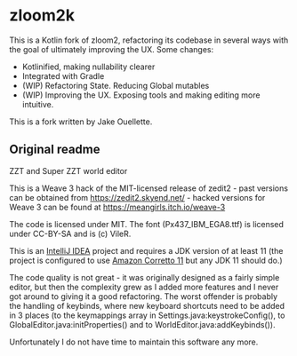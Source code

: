 # zloom2k

This is a Kotlin fork of zloom2, refactoring its codebase in several ways with the goal of ultimately improving the UX. Some changes:

* Kotlinified, making nullability clearer
* Integrated with Gradle
* (WIP) Refactoring State. Reducing Global mutables
* (WIP) Improving the UX. Exposing tools and making editing more intuitive.

This is a fork written by Jake Ouellette.

## Original readme

ZZT and Super ZZT world editor

This is a Weave 3 hack of the MIT-licensed release of zedit2 - past versions can be obtained from https://zedit2.skyend.net/ - hacked versions for Weave 3 can be found at https://meangirls.itch.io/weave-3

The code is licensed under MIT. The font (Px437_IBM_EGA8.ttf) is licensed under CC-BY-SA and is (c) VileR.

This is an [IntelliJ IDEA](https://www.jetbrains.com/idea/) project and requires a JDK version of at least 11 (the project is configured to use [Amazon Corretto 11](https://docs.aws.amazon.com/corretto/latest/corretto-11-ug/downloads-list.html) but any JDK 11 should do.)

The code quality is not great - it was originally designed as a fairly simple editor, but then the complexity grew as I added more features and I never got around to giving it a good refactoring. The worst offender is probably the handling of keybinds, where new keyboard shortcuts need to be added in 3 places (to the keymappings array in Settings.java:keystrokeConfig(), to GlobalEditor.java:initProperties() and to WorldEditor.java:addKeybinds()).

Unfortunately I do not have time to maintain this software any more.
